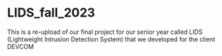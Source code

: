 # LIDS_fall_2023
This is a re-upload of our final project for our senior year called LIDS (Lightweight Intrusion Detection System) that we developed for the client DEVCOM
